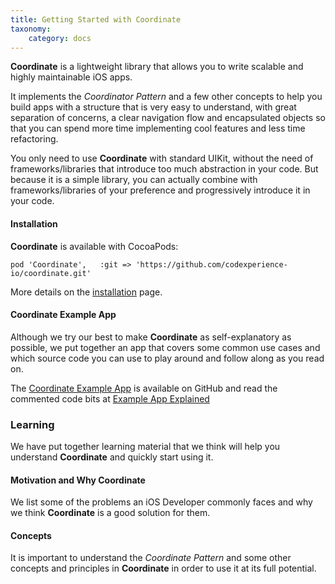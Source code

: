 ```yaml
---
title: Getting Started with Coordinate
taxonomy:
    category: docs
---
```


**Coordinate** is a lightweight library that allows you to write scalable and highly maintainable iOS apps.

It implements the _Coordinator Pattern_ and a few other concepts to help you build apps with a structure that is very easy to understand, with great separation of concerns, a clear navigation flow and encapsulated objects so that you can spend more time implementing cool features and less time refactoring.

You only need to use **Coordinate** with standard UIKit, without the need of frameworks/libraries that introduce too much abstraction in your code.
But because it is a simple library, you can actually combine with frameworks/libraries of your preference and progressively introduce it in your code.

#### Installation

**Coordinate** is available with CocoaPods:

```
pod 'Coordinate', 	:git => 'https://github.com/codexperience-io/coordinate.git'
```

More details on the [installation](../installation) page.

#### Coordinate Example App

Although we try our best to make **Coordinate** as self-explanatory as possible, we put together an app that covers some common use cases and which source code you can use to play around and follow along as you read on.

The [Coordinate Example App](https://github.com/codexperience-io/coordinate-example-app) is available on GitHub and read the commented code bits at [Example App Explained](../../example-app)

### Learning 

We have put together learning material that we think will help you understand **Coordinate** and quickly start using it.

#### Motivation and Why Coordinate

We list some of the problems an iOS Developer commonly faces and why we think **Coordinate** is a good solution for them.

#### Concepts

It is important to understand the _Coordinate Pattern_ and some other concepts and principles in **Coordinate** in order to use it at its full potential.
